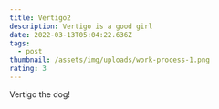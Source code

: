 ```yaml
---
title: Vertigo2
description: Vertigo is a good girl
date: 2022-03-13T05:04:22.636Z
tags:
  - post
thumbnail: /assets/img/uploads/work-process-1.png
rating: 3
---
```

Vertigo the dog!